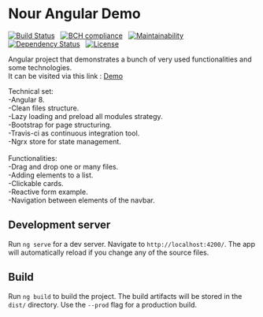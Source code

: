 
# Nour Angular Demo


[![Build Status](https://travis-ci.com/NoorKrichen/nour-angular-demo.svg?token=CSQ66XizRQksiBMQPuMx&branch=master)](https://travis-ci.com/NoorKrichen/nour-angular-demo) &nbsp; [![BCH compliance](https://bettercodehub.com/edge/badge/NoorKrichen/nour-angular-demo?branch=master)](https://bettercodehub.com/) &nbsp; [![Maintainability](https://api.codeclimate.com/v1/badges/0ac1d6fc624801e0f9cc/maintainability)](https://codeclimate.com/github/NoorKrichen/nour-angular-demo/maintainability) &nbsp; [![Dependency Status](https://david-dm.org/NoorKrichen/nour-angular-demo.svg)](https://david-dm.org/NoorKrichen/nour-angular-demo) &nbsp; [![License](http://img.shields.io/:license-apache%202.0-brightgreen.svg)](http://www.apache.org/licenses/LICENSE-2.0.html)


Angular project that demonstrates a bunch of very used functionalities and some technologies. <br/>
It can be visited via this link :  <a href="https://noorkrichen.github.io/nour-angular-demo/">Demo</a>


Technical set:<br/>
-Angular 8.<br/>
-Clean files structure.<br/>
-Lazy loading and preload all modules strategy.<br/>
-Bootstrap for page structuring.<br/>
-Travis-ci as continuous integration tool.<br/>
-Ngrx store for state management.<br/>
<br/>
Functionalities:<br/>
-Drag and drop one or many files.<br/>
-Adding elements to a list.<br/>
-Clickable cards.<br/>
-Reactive form example.<br/>
-Navigation between elements of the navbar.<br/>

## Development server

Run `ng serve` for a dev server. Navigate to `http://localhost:4200/`. The app will automatically reload if you change any of the source files.


## Build

Run `ng build` to build the project. The build artifacts will be stored in the `dist/` directory. Use the `--prod` flag for a production build.

